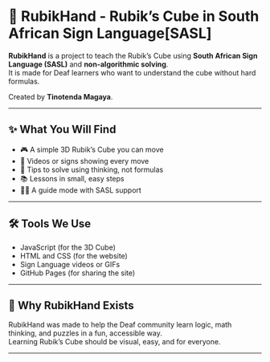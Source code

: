 # 🧩 RubikHand - Rubik’s Cube in South African Sign Language[SASL]

**RubikHand** is a project to teach the Rubik’s Cube using **South African Sign Language (SASL)** and **non-algorithmic solving**.  
It is made for Deaf learners who want to understand the cube without hard formulas.

Created by **Tinotenda Magaya**.

---

## ✨ What You Will Find
- 🎮 A simple 3D Rubik’s Cube you can move
- 👐 Videos or signs showing every move
- 🧠 Tips to solve using thinking, not formulas
- 📚 Lessons in small, easy steps
- 🧑‍🏫 A guide mode with SASL support

---

## 🛠️ Tools We Use
- JavaScript (for the 3D Cube)
- HTML and CSS (for the website)
- Sign Language videos or GIFs
- GitHub Pages (for sharing the site)

---

## 💬 Why RubikHand Exists
RubikHand was made to help the Deaf community learn logic, math thinking, and puzzles in a fun, accessible way.  
Learning Rubik’s Cube should be visual, easy, and for everyone.

---


